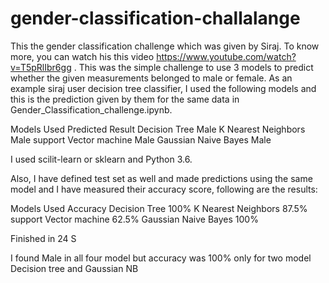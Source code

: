 # gender-classification-challalange
This the gender classification challenge which was given by Siraj. To know more, you can watch his this video https://www.youtube.com/watch?v=T5pRlIbr6gg .
This was the simple challenge to  use 3 models to predict whether the given measurements belonged to male or female. As an example siraj user decision tree classifier, I used the following models and this is the prediction given by them for the same data in Gender_Classification_challenge.ipynb.

Models Used	Predicted Result
Decision Tree	Male
K Nearest Neighbors	Male
support Vector machine Male
Gaussian Naive Bayes	Male

I used scilit-learn or sklearn and Python 3.6.

Also, I have defined test set as well and made predictions using the same model and I have measured their accuracy score, following are the results:

Models Used	Accuracy
Decision Tree	100%
K Nearest Neighbors	87.5%
support Vector machine 62.5%
Gaussian Naive Bayes	100%

Finished in 24 S

I found Male in all four model but accuracy was 100% only for two model Decision tree and Gaussian NB
